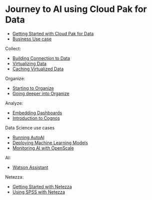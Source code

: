 # Journey to AI using Cloud Pak for Data
 - [Getting Started with Cloud Pak for Data](labs/gettingstarted/getstarted.md)
 - [Business Use case](labs/usecase/usecase.md)

Collect:
 - [Building Connection to Data](labs/collect-connections/collect-connections.md)
 - [Virtualizing Data](labs/collect-virtualize/collect-virtualize.md)
 - [Caching Virtualized Data](labs/dv-caching/dv-caching.md)

Organize:
 - [Starting to Organize](labs/organize/organize.md)
 - [Going deeper into Organize](labs/organize-deeper/organize-deeper.md)

Analyze:
 - [Embedding Dashboards](labs/cde-embed/cde-embed.md)
 - [Introduction to Cognos](labs/cde-embed/cde-embed.md)

Data Science use cases
 - [Running AutoAI](labs/autoai/autoai.md)
 - [Deploying Machine Learning Models](labs/deploy/deploy.md)
 - [Monitoring AI with OpenScale](labs/monitor-ai/monitor-ai.md)

AI:
 - [Watson Assistant](labs/watson-assist/watson-assist.md)

Netezza:
 - [Getting Started with Netezza](labs/npsgetstarted/npsgetstarted.md)
 - [Using SPSS with Netezza](labs/spss-nps/spss-nps.md)
